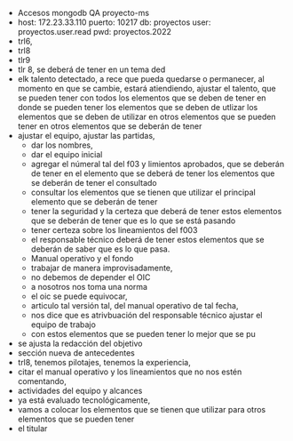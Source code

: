 - Accesos mongodb QA proyecto-ms
- host: 172.23.33.110
  puerto: 10217
  db: proyectos
  user: proyectos.user.read
  pwd: proyectos.2022
- trl6,
- trl8
- tlr9
- tlr 8, se deberá de tener en un tema ded
- elk talento detectado, a rece que pueda quedarse o permanecer, al momento en que se cambie, estará atiendiendo, ajustar el talento, que se pueden tener con todos los elementos que se deben de tener en donde se pueden tener los elementos que se deben de utlizar los elementos que se deben de  utilizar en otros elementos que se pueden tener en otros elementos que se deberán de tener
- ajustar el equipo, ajustar las partidas,
	- dar los nombres,
	- dar el equipo inicial
	- agregar el númeral tal del f03 y limientos aprobados, que se deberán de tener en el elemento que se deberá de tener los elementos que se deberán de tener el consultado
	- consultar los elementos que se tienen que utilizar el principal elemento que se deberán de tener
	- tener la seguridad y la certeza que deberá de tener estos elementos que se deberán de tener que es lo que se está pasando
	- tener certeza sobre los lineamientos del f003
	- el responsable técnico deberá de tener estos elementos que se deberán de saber que es lo que pasa.
	- Manual operativo y el fondo
	- trabajar de manera improvisadamente,
	- no debemos de depender el OIC
	- a nosotros nos toma una norma
	- el oic se puede equivocar,
	- articulo tal versión tal, del manual operativo de tal fecha,
	- nos dice que es atrivbuación del responsable técnico ajustar el equipo de trabajo
	- con estos elementos que se pueden tener lo mejor que se pu
- se ajusta la redacción del objetivo
- sección nueva de antecedentes
- trl8, tenemos pilotajes, tenemos la experiencia,
- citar el manual operativo y los lineamientos que no nos estén comentando,
- actividades del equipo y alcances
- ya está evaluado tecnológicamente,
- vamos a colocar los elementos que se tienen que utilizar para otros elementos que se pueden tener
- el titular